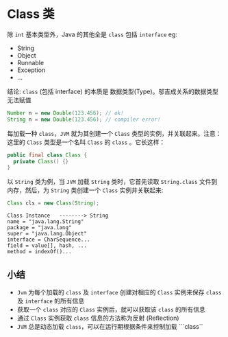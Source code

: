 # Class 类

除 ```int``` 基本类型外，Java 的其他全是 ```class``` 包括 ```interface``` eg:
- String
- Object
- Runnable
- Exception
- ...

结论: ```class``` (包括 interface) 的本质是 数据类型(Type)。邬吉成关系的数据类型无法赋值

```java
Number n = new Double(123.456); // ok!
String n = new Double(123.456); // compiler error!
```

每加载一种 ```class```，```JVM``` 就为其创建一个 ```Class``` 类型的实例，并关联起来。注意：这里的 ```Class``` 类型是一个名叫 ```Class``` 的 ```class``` 。它长这样：

```java
public final class Class {
  private Class() {}
}
```

以 ```String``` 类为例，当 ```JVM``` 加载 ```String``` 类时，它首先读取 ```String.class``` 文件到内存，然后，为 ```String``` 类创建一个 ```Class``` 实例并关联起来:

```java
Class cls = new Class(String);
```


```shell
Class Instance   --------> String
name = "java.lang.String"
package = "java.lang"
super = "java.lang.Object"
interface = CharSequence...
field = value[], hash, ...
method = indexOf()...
```

## 小结
- ```Jvm``` 为每个加载的 ```class``` 及 ```interface``` 创建对相应的 ```Class``` 实例来保存 ```class``` 及 ```interface``` 的所有信息
- 获取一个 ```class``` 对应的 ```Class``` 实例后，就可以获取该 ```class``` 的所有信息
- 通过 ```Class``` 实例获取 ```class``` 信息的方法称为反射 (Reflection)
- ```JVM``` 总是动态加载 ```class```，可以在运行期根据条件来控制加载 ```class``
